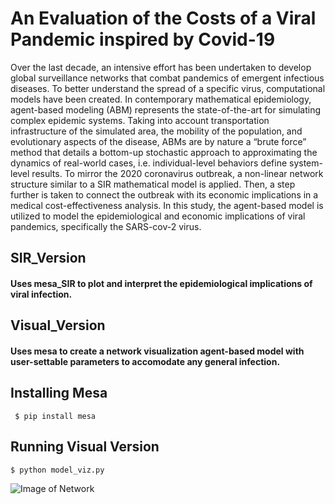 # An Evaluation of the Costs of a Viral Pandemic inspired by Covid-19 

Over the last decade, an intensive effort has been undertaken to develop global surveillance networks that combat pandemics of emergent infectious diseases. To better understand the spread of a specific virus, computational models have been created. In contemporary mathematical epidemiology, agent-based modeling (ABM) represents the state-of-the-art for simulating complex epidemic systems. Taking into account transportation infrastructure of the simulated area, the mobility of the population, and evolutionary aspects of the disease, ABMs are by nature a “brute force” method that details a bottom-up stochastic approach to approximating the dynamics of real-world cases, i.e. individual-level behaviors define system-level results. To mirror the 2020 coronavirus outbreak, a non-linear network structure similar to a SIR mathematical model is applied. Then, a step further is taken to connect the outbreak with its economic implications in a medical cost-effectiveness analysis. In this study, the agent-based model is utilized to model the epidemiological and economic implications of viral pandemics, specifically the SARS-cov-2 virus.


## SIR_Version
#### Uses mesa_SIR to plot and interpret the epidemiological implications of viral infection.

## Visual_Version
#### Uses mesa to create a network visualization agent-based model with user-settable parameters to accomodate any general infection.

## Installing Mesa
``` $ pip install mesa```

## Running Visual Version
```$ python model_viz.py```

![Image of Network](./visual_version/network-visualization.png)
